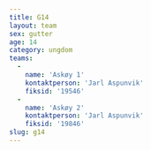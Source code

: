 ```yaml
---
title: G14
layout: team
sex: gutter
age: 14
category: ungdom
teams:
  -
    name: 'Askøy 1'
    kontaktperson: 'Jarl Aspunvik'
    fiksid: '19546'
  -
    name: 'Askøy 2'
    kontaktperson: 'Jarl Aspunvik'
    fiksid: '19846'
slug: g14
---
```

